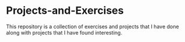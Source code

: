 # Projects-and-Exercises
This repository is a collection of exercises and projects that I have done along with projects that I have found interesting.
